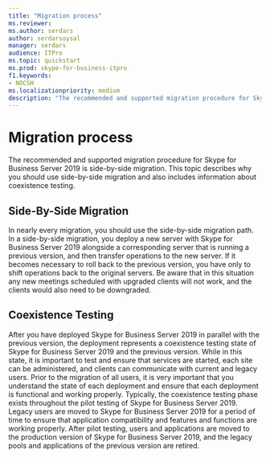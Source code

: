 ```yaml
---
title: "Migration process"
ms.reviewer: 
ms.author: serdars
author: serdarsoysal
manager: serdars
audience: ITPro
ms.topic: quickstart
ms.prod: skype-for-business-itpro
f1.keywords:
- NOCSH
ms.localizationpriority: medium
description: "The recommended and supported migration procedure for Skype for Business Server 2019 is side-by-side migration. This topic describes why you should use side-by-side migration and also includes information about coexistence testing."
---
```


# Migration process

The recommended and supported migration procedure for Skype for Business Server 2019 is side-by-side migration. This topic describes why you should use side-by-side migration and also includes information about coexistence testing.
  
## Side-By-Side Migration

In nearly every migration, you should use the side-by-side migration path. In a side-by-side migration, you deploy a new server with Skype for Business Server 2019 alongside a corresponding server that is running a previous version, and then transfer operations to the new server. If it becomes necessary to roll back to the previous version, you have only to shift operations back to the original servers. Be aware that in this situation any new meetings scheduled with upgraded clients will not work, and the clients would also need to be downgraded.
  
## Coexistence Testing

After you have deployed Skype for Business Server 2019 in parallel with the previous version, the deployment represents a coexistence testing state of Skype for Business Server 2019 and the previous version. While in this state, it is important to test and ensure that services are started, each site can be administered, and clients can communicate with current and legacy users. Prior to the migration of all users, it is very important that you understand the state of each deployment and ensure that each deployment is functional and working properly. Typically, the coexistence testing phase exists throughout the pilot testing of Skype for Business Server 2019. Legacy users are moved to Skype for Business Server 2019 for a period of time to ensure that application compatibility and features and functions are working properly. After pilot testing, users and applications are moved to the production version of Skype for Business Server 2019, and the legacy pools and applications of the previous version are retired.
  

